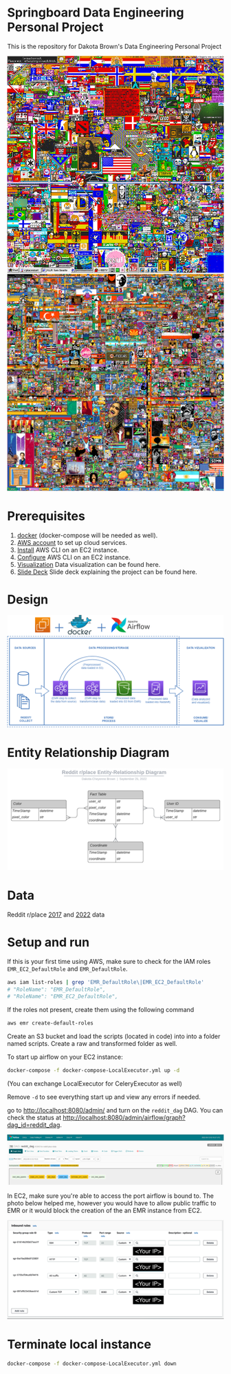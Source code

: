 # Springboard Data Engineering Personal Project

This is the repository for Dakota Brown's Data Engineering Personal Project

![Place 2017](assets/images/place2017.png)
![Place 2022](assets/images/place2022.png)

# Prerequisites

1. [docker](https://docs.docker.com/get-docker/) (docker-compose will be needed as well).
2. [AWS account](https://aws.amazon.com/) to set up cloud services.
3. [Install](https://docs.aws.amazon.com/cli/latest/userguide/install-cliv2.html) AWS CLI on an EC2 instance.
4. [Configure](https://docs.aws.amazon.com/cli/latest/userguide/cli-configure-quickstart.html#cli-configure-quickstart-config) AWS CLI on an EC2 instance.
5. [Visualization](assets/Dashboard.pdf) Data visualization can be found here.
6. [Slide Deck](assets/slides.pdf) Slide deck explaining the project can be found here.

# Design

![ETL Design](assets/images/architecture.png)

# Entity Relationship Diagram

![Entity Relationship Diagram](assets/images/redditERD.png)

# Data

Reddit r/place [2017](https://www.reddit.com/r/redditdata/comments/6640ru/place_datasets_april_fools_2017/) and [2022](https://www.reddit.com/r/place/comments/txvk2d/rplace_datasets_april_fools_2022/) data


# Setup and run

If this is your first time using AWS, make sure to check for the IAM roles `EMR_EC2_DefaultRole` and `EMR_DefaultRole`.

```bash
aws iam list-roles | grep 'EMR_DefaultRole\|EMR_EC2_DefaultRole'
# "RoleName": "EMR_DefaultRole",
# "RoleName": "EMR_EC2_DefaultRole",
```

If the roles not present, create them using the following command

```bash
aws emr create-default-roles
```

Create an S3 bucket and load the scripts (located in code) into into a folder named scripts. 
Create a raw and transformed folder as well.

To start up airflow on your EC2 instance:

```bash
docker-compose -f docker-compose-LocalExecutor.yml up -d
```
(You can exchange LocalExecutor for CeleryExecutor as well)

Remove `-d` to see everything start up and view any errors if needed.

go to [http://localhost:8080/admin/](http://localhost:8080/admin/) and turn on the `reddit_dag` DAG. You can check the status at [http://localhost:8080/admin/airflow/graph?dag_id=reddit_dag](http://localhost:8080/admin/airflow/graph?dag_id=reddit_dag). 

![DAG](assets/images/dag_design.png)

In EC2, make sure you're able to access the port airflow is bound to. The photo below helped me, however you would have to allow
public traffic to EMR or it would block the creation of the an EMR instance from EC2.

![Airflow fix.](assets/images/emr_rules.png)

# Terminate local instance

```bash
docker-compose -f docker-compose-LocalExecutor.yml down
```



